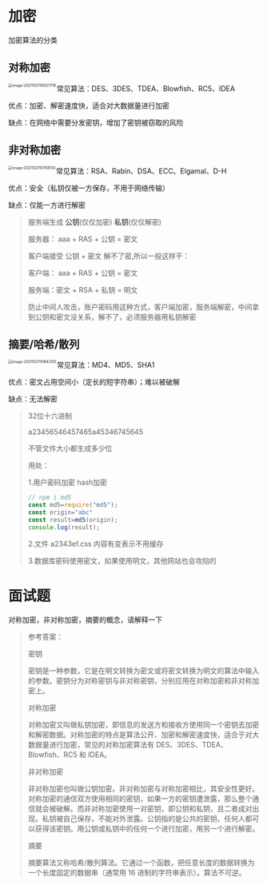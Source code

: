 # 加密
加密算法的分类

## 对称加密

<img src="https://qwq9527.gitee.io/resource/imgs/20211021151642.png" alt="image-20211021150521718" style="zoom:50%;" align="left"/>

常见算法：DES、3DES、TDEA、Blowfish、RC5、IDEA

优点：加密、解密速度快，适合对大数据量进行加密

缺点：在网络中需要分发密钥，增加了密钥被窃取的风险

## 非对称加密

<img src="https://qwq9527.gitee.io/resource/imgs/20211021151642.png" alt="image-20211021151158130" style="zoom:50%;" align="left" />

常见算法：RSA、Rabin、DSA、ECC、Elgamal、D-H

优点：安全（私钥仅被一方保存，不用于网络传输）

缺点：仅能一方进行解密

> 服务端生成 **公钥**(仅仅加密) **私钥**(仅仅解密)
>
> 服务器：  aaa + RAS + 公钥 = 密文
>
> 客户端接受 公钥 + 密文 解不了密,所以一般这样干：
>
> 客户端：  aaa + RAS + 公钥 = 密文
>
> 服务端：密文 + RSA + 私钥 = 明文
>
> 防止中间人攻击，账户密码用这种方式，客户端加密，服务端解密，中间拿到公钥和密文没关系，解不了，必须服务器用私钥解密

## 摘要/哈希/散列

<img src="https://qwq9527.gitee.io/resource/imgs/20211021151642.png" alt="image-20211021151642105" style="zoom:50%;" align="left" />

常见算法：MD4、MD5、SHA1

优点：密文占用空间小（定长的短字符串）；难以被破解

缺点：无法解密

> 32位十六进制
>
> a23456546457465a45346745645
>
> 不管文件大小都生成多少位
>
> 用处：
>
> 1.用户密码加密 hash加密
>
> ```js
> // npm i md5
> const md5=require("md5");
> const origin="abc"
> const result=md5(origin);
> console.log(result);
> ```
>
> 
>
> 2.文件 a2343ef.css 内容有变表示不用缓存
>
> 3.数据库密码使用密文，如果使用明文，其他网站也会攻陷的

# 面试题

对称加密，非对称加密，摘要的概念，请解释一下

> 参考答案：
>
> 密钥
>
> 密钥是一种参数，它是在明文转换为密文或将密文转换为明文的算法中输入的参数。密钥分为对称密钥与非对称密钥，分别应用在对称加密和非对称加密上。
>
> 对称加密
>
> 对称加密又叫做私钥加密，即信息的发送方和接收方使用同一个密钥去加密和解密数据。对称加密的特点是算法公开、加密和解密速度快，适合于对大数据量进行加密，常见的对称加密算法有 DES、3DES、TDEA、Blowfish、RC5 和 IDEA。
>
> 非对称加密
>
> 非对称加密也叫做公钥加密。非对称加密与对称加密相比，其安全性更好。对称加密的通信双方使用相同的密钥，如果一方的密钥遭泄露，那么整个通信就会被破解。而非对称加密使用一对密钥，即公钥和私钥，且二者成对出现。私钥被自己保存，不能对外泄露。公钥指的是公共的密钥，任何人都可以获得该密钥。用公钥或私钥中的任何一个进行加密，用另一个进行解密。
>
> 摘要
>
> 摘要算法又称哈希/散列算法。它通过一个函数，把任意长度的数据转换为一个长度固定的数据串（通常用 16 进制的字符串表示）。算法不可逆。
